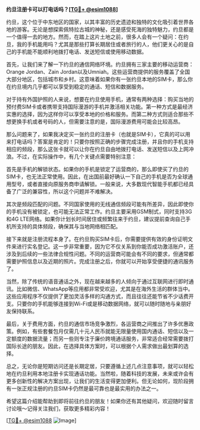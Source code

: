 **约旦注册卡可以打电话吗？[[TG💪+ @esim1088](https://t.me/s/esim1088)]**

约旦，这个位于中东地区的国家，以其丰富的历史遗迹和独特的文化吸引着世界各地的游客。无论是想探索佩特拉古城的神秘，还是感受死海的独特魅力，约旦都是一个值得一去的地方。然而，在踏上这片土地之前，很多人会有一个疑问：在约旦，我的手机能用吗？尤其是那些打算长期居住或者旅行的人，他们更关心的是自己的手机能不能顺利地拨打电话、发送短信或使用移动数据。

首先，让我们来了解一下约旦的通信网络环境。约旦拥有三家主要的移动运营商：Orange Jordan、Zain Jordan以及Umniah。这些运营商提供的服务覆盖了全国大部分地区，包括城市和乡村。这意味着如果你有一张约旦本地的SIM卡，那么你在约旦境内几乎都可以享受到稳定的通话、短信和数据服务。

对于持有外国护照的人来说，想要在约旦使用手机，通常有两种选择：购买当地的预付费SIM卡或者携带支持国际漫游的手机并激活相关功能。第一种方式是最经济实惠的选择，因为这样你可以享受本地的价格和服务。而第二种方式则适合那些不想更换手机或者号码的人，但需要注意的是，国际漫游费用可能会比较高昂。

那么问题来了，如果我决定买一张约旦的注册卡（也就是SIM卡），它真的可以用来打电话吗？答案是肯定的！只要你按照正确的步骤完成注册，并且你的手机支持相应的频段，那么这张卡就可以让你在约旦自由地拨打电话、发送短信以及上网冲浪。不过，在实际操作中，有几个关键点需要特别注意：

首先是手机的解锁状态。如果你的手机是锁定了运营商的，那么即使买了约旦的SIM卡，也无法正常使用。因此，在出国前最好确认一下自己的手机是否为全球通用型号，或者直接向原服务商申请解锁。一般来说，大多数现代智能手机都已经具备了广泛的兼容性，所以这个问题并不难解决。

其次是频段匹配的问题。不同国家使用的无线通信频段可能有所差异，因此即使你的手机没有被锁定，也可能无法正常工作。约旦主要采用GSM制式，同时支持3G和4G LTE网络。如果你计划长时间居住或频繁往来于约旦，建议提前查询自己手机所支持的具体频段，确保其与当地网络相匹配。

接下来就是注册流程本身了。在约旦购买SIM卡后，你需要提供有效的身份证明文件来进行实名登记。这一步非常重要，因为它不仅关系到你能否成功激活账户，还涉及到后续的一些法律合规性问题。不同的运营商可能会有不同的要求，但通常都需要护照信息以及近期的照片。完成注册之后，你就可以开始享受便捷的通讯服务了。

当然，除了传统的语音通话之外，现在越来越多的人倾向于通过互联网进行即时通讯。比如微信、WhatsApp等应用都非常受欢迎，尤其是在海外生活的群体当中。这些应用程序不仅提供了更加灵活多样的沟通方式，而且往往还能节省不少话费开支。只要你的手机能够连接到Wi-Fi或是移动数据网络，就可以随时随地与亲朋好友保持联系。

最后，关于费用方面，约旦的通信市场竞争激烈，各运营商之间推出了许多优惠政策。例如，有些套餐包月仅需几十元人民币就能无限量使用国内通话、短信以及一定额度的数据流量；而另一些则专注于廉价跨境通话服务，非常适合经常需要拨打国际长途的朋友。因此，在选择具体方案时，可以根据个人需求做出最划算的选择。

总之，无论你是短期访问还是长期定居，只要遵循上述几点注意事项，就可以轻松地在约旦利用本地注册卡实现通话功能。当然啦，随着科技的发展，未来或许会有更多创新性的解决方案出现，让我们的生活变得更加便利。但无论如何，现阶段拥有一张正规注册的约旦SIM卡仍然是最可靠也是最实用的办法之一。

希望这篇介绍能帮助到即将前往约旦的朋友！如果你还有其他疑问，欢迎随时留言讨论哦～记得关注我们，获取更多精彩内容！

[[TG💪+ @esim1088](https://t.me/s/esim1088) ![Image](https://i.postimg.cc/4NQfJmqS/Snipaste-2025-05-13-00-14-12.png)]